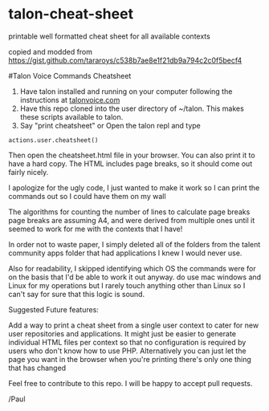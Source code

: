 # talon-cheat-sheet
printable well formatted cheat sheet for all available contexts

copied and modded from https://gist.github.com/tararoys/c538b7ae8e1f21db9a794c2c0f5becf4

#Talon Voice Commands Cheatsheet


1. Have talon installed and running on your computer following the instructions at [talonvoice.com](https://talonvoice.com/docs/index.html#getting-started)
2. Have this repo cloned  into the user directory of ~/talon.  This makes these scripts available to talon.
3. Say "print cheatsheet" or Open the talon repl and type

```
actions.user.cheatsheet()
```

Then open the cheatsheet.html file in your browser.  You can also print it to have a hard copy.
The HTML includes page breaks, so it should come out fairly nicely.


I apologize for the ugly code, I just wanted to make it work so I can print the commands out so I could have them on my wall

The algorithms for  counting the number of lines to calculate page breaks page breaks are assuming A4,
and were derived from multiple ones until it seemed to work for me with the contexts that I have!

In order not to waste paper,  I simply deleted all of the folders from the talent community apps folder  that had applications I knew I would never use.

Also for readability,  I  skipped identifying which OS the commands were for on the basis that  I'd be able to work it out anyway.
 do use mac windows and Linux for my operations but I rarely touch anything other than Linux so I can't say for sure that  this logic is sound.





Suggested Future features:

Add a way to print a  cheat sheet from a single user context to cater for new user repositories and applications.
It might just be easier to generate individual HTML files per context so that no configuration is required  by users who don't know how to use PHP.
Alternatively you can  just let the page you want in the browser when you're printing there's only one thing  that has changed

Feel free to contribute to this repo.  I will be happy to accept pull requests.

/Paul
